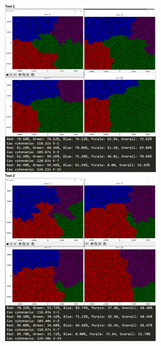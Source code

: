 <img src="Screenshots/Scrrenshot1.png" width="600">

<img src="Screenshots/Screenshot2.png" width="600">
